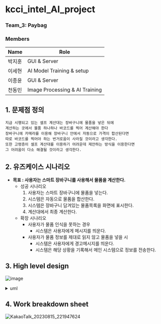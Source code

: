 # kcci_intel_AI_project


### Team_3: Paybag







### Members
 
| Name   | Role                           |
| ------ | ------------------------------ |
| 박지훈 | GUI & Server |
| 이세현 | AI Model Training & setup |
| 이종윤 | GUI & Server |
| 천동민 | Image Processing & AI Training |



## 1. 문제점 정의
```
지금 시행되고 있는 셀프 계산대는 장바구니에 물품을 넣은 뒤에
계산하는 곳에서 물품 하나하나 바코드를 찍어 계산해야 한다
장바구니에 카메라를 이용해 장바구니 안에서 자동으로 가격이 합산된다면
따로 바코드를 찍어야 하는 번거로움이 사라질 것이라고 생각한다.
또한 고령층이 셀프 계산대를 이용하기 어려운데 제안하는 방식을 이용한다면
그 어려움이 다소 해결될 것이라고 생각한다.
```
## 2. 유즈케이스 시나리오

- **목표 : 사용자는 스마트 장바구니를 사용해서 물품을 계산한다.**
    - 성공 시나리오
        1. 사용자는 스마트 장바구니에 물품을 넣는다.
        2. 시스템은 자동으로 물품을 합산한다.
        3. 시스템은 장바구니 담겨있는 물품목록을 화면에 표시한다.  
        4. 계산대에서 최종 계산한다.
    - 확장 시나리오
        - 사용자가 물품 인식을 못하는 경우
            - 시스템은 사용자에게 메시지를 띄운다.
        - 사용자가 물품 정보를 제대로 읽지 않고 물품을 넣을 시
            - 시스템은 사용자에게 경고메시지를 띄운다.
            - 시스템은 해당 상황을 기록해서 메인 시스템으로 정보를 전송한다.

## 3. High level design

![image](https://github.com/Miniismini/kcci_intel_AI_project/assets/131587074/0c40e6af-0f14-41ed-9f17-02709ef942c9)

<details>
<summary>uml</summary>
<div markdown="1">

```plantuml

@startuml
participant Shopping 
actor       Customer 
participant Payment 
participant Door

loop detection
    Basket ->Basket : Calculate the Price
end
loop Put_products
    Customer -> Basket : Put product
end

-> Shopping  : ready()

Door -> Customer : Check the payment history
Customer -> Payment : Pay
Basket -> Payment  : provide price info
@enduml

```
</div>
</details>

## 4. Work breakdown sheet

![KakaoTalk_20230815_221947624](https://github.com/Miniismini/kcci_intel_AI_project/assets/131587074/00cc640f-afea-4bfc-92d4-cf180c4dbb56)

